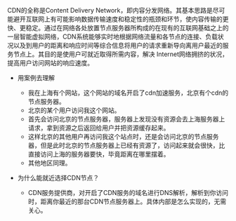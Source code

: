 CDN的全称是Content Delivery Network，即内容分发网络。其基本思路是尽可能避开互联网上有可能影响数据传输速度和稳定性的瓶颈和环节，使内容传输的更快、更稳定。通过在网络各处放置节点服务器所构成的在现有的互联网基础之上的一层智能虚拟网络，CDN系统能够实时地根据网络流量和各节点的连接、负载状况以及到用户的距离和响应时间等综合信息将用户的请求重新导向离用户最近的服务节点上。其目的是使用户可就近取得所需内容，解决 Internet网络拥挤的状况，提高用户访问网站的响应速度。
* 用案例去理解
    - 我在上海有个网站，这个网站的域名开启了cdn加速服务，北京有个cdn的节点服务器。
    - 北京的某个用户访问我这个网站。
    - 首先会访问北京的节点服务器，服务器上发现没有资源会去上海服务器上请求，拿到资源之后返回给用户并把资源缓存起来。
    - 这样北京的其他用户再访问我这个站点时，还是会访问北京的节点服务器，但是此时北京的节点服务器上已经有资源了，访问起来就会很快，比直接访问上海的服务器要快，毕竟距离在哪里摆着。
    - 其他地区同理。

* 为什么能就近选择CDN节点？
    - CDN服务提供商，对开启了CDN服务的域名进行DNS解析，解析到你访问时，距离你最近的那台CDN节点服务器上。具体内部是怎么实现的，无需关心。
